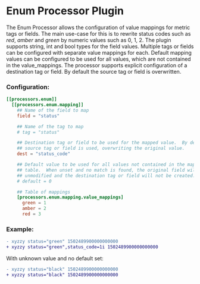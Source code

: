# Enum Processor Plugin

The Enum Processor allows the configuration of value mappings for metric tags or fields.
The main use-case for this is to rewrite status codes such as _red_, _amber_ and
_green_ by numeric values such as 0, 1, 2. The plugin supports string, int and bool
types for the field values. Multiple tags or fields can be configured with separate
value mappings for each. Default mapping values can be configured to be
used for all values, which are not contained in the value_mappings. The
processor supports explicit configuration of a destination tag or field. By default the
source tag or field is overwritten.

### Configuration:

```toml
[[processors.enum]]
  [[processors.enum.mapping]]
    ## Name of the field to map
    field = "status"

    ## Name of the tag to map
    # tag = "status"

    ## Destination tag or field to be used for the mapped value.  By default the
    ## source tag or field is used, overwriting the original value.
    dest = "status_code"

    ## Default value to be used for all values not contained in the mapping
    ## table.  When unset and no match is found, the original field will remain 
    ## unmodified and the destination tag or field will not be created.
    # default = 0

    ## Table of mappings
    [processors.enum.mapping.value_mappings]
      green = 1
      amber = 2
      red = 3
```

### Example:

```diff
- xyzzy status="green" 1502489900000000000
+ xyzzy status="green",status_code=1i 1502489900000000000
```

With unknown value and no default set:
```diff
- xyzzy status="black" 1502489900000000000
+ xyzzy status="black" 1502489900000000000
```
